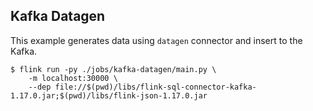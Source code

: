 ## Kafka Datagen
This example generates data using `datagen` connector and insert to the Kafka.

```shell
$ flink run -py ./jobs/kafka-datagen/main.py \
    -m localhost:30000 \
    --dep file://$(pwd)/libs/flink-sql-connector-kafka-1.17.0.jar;$(pwd)/libs/flink-json-1.17.0.jar
```